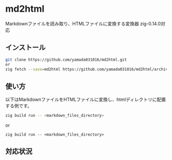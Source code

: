 # md2html
Markdownファイルを読み取り、HTMLファイルに変換する変換器
zig-0.14.0対応
## インストール
```bash
git clone https://github.com/yamada031016/md2html.git
or
zig fetch --save=md2html https://github.com/yamada031016/md2html/archive/refs/heads/main.tar.gz
```

## 使い方
以下はMarkdownファイルをHTMLファイルに変換し、htmlディレクトリに配置する例です。
```bash
zig build run -- <markdown_files_directory>
```
or
```zig
zig build run -- <markdown_files_directory>
```

## 対応状況
